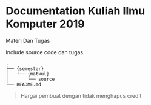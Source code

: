 # Documentation Kuliah Ilmu Komputer 2019

Materi Dan Tugas

Include source code dan tugas

```
.
├── {semester}
│   └── {matkul}
│       └── source
└── README.md

```

> Hargai pembuat dengan tidak menghapus credit
